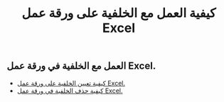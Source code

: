 ﻿---
title: كيفية العمل مع الخلفية على ورقة عمل Excel
second_title: Aspose.Cells Cloud Documen
linktitle: الخلفية
type: docs
url: /ar/worksheets/background/
keywords: How to work with background on an Excel worksheet
description: Aspose.Cells دعم Cloud REST API العمل مع الخلفية في ورقة عمل Excel. يدعم SDK أنواع لغات التطوير. وهي تشمل Android وC# وGo وJava وNodeJS وPerl وPHP وPython وRuby وswift.
weight: 20
---
## العمل مع الخلفية في ورقة عمل Excel.

- [كيفية تعيين الخلفية على ورقة عمل Excel.](/cells/ar/worksheets/background/add/) 
- [كيفية حذف الخلفية في ورقة عمل Excel.](/cells/ar/worksheets/background/delete/) 


